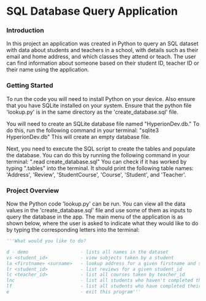 # SQL Database Query Application
### Introduction
In this project an application was created in Python to query an SQL dataset with data about students and teachers in a school, with details such as their email and home address, and which classes they attend or teach. The user can find information about someone based on their student ID, teacher ID or their name using the application.
### Getting Started
To run the code you will need to install Python on your device. Also ensure that you have SQLite installed on your system.
Ensure that the python file 'lookup.py' is in the same directory as the 'create_database.sql' file.

You will need to create an SQLite database file named "HyperionDev.db." 
To do this, run the following command in your terminal:
"sqlite3 HyperionDev.db"
This will create an empty database file.

Next, you need to execute the SQL script to create the tables and populate the database. 
You can do this by running the following command in your terminal:
".read create_database.sql"
You can check if it has worked by typing ".tables" into the terminal. It should print the following table names:
'Address', 'Review', 'StudentCourse', 'Course', 'Student', and 'Teacher'.

### Project Overview
Now the Python code 'lookup.py' can be run. You can view all the data values in the 'create_database.sql' file and use
some of them as inputs to query the database in the app. The main menu of the application is as shown below, where the user is asked to
indicate what they would like to do by typing the corresponding letters into the terminal:
```python
'''What would you like to do?

d - demo                   - lists all names in the dataset
vs <student_id>            - view subjects taken by a student
la <firstname> <surname>   - lookup address for a given firstname and surname
lr <student_id>            - list reviews for a given student_id
lc <teacher_id>            - list all courses taken by teacher_id
lnc                        - list all students who haven't completed their course
lf                         - list all students who have completed their course and achieved 30 or below
e                          - exit this program'''
```
